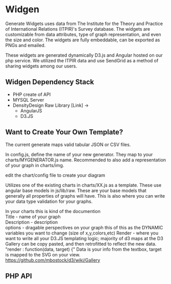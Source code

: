 Widgen
=====

Generate Widgets uses data from The Institute for the Theory and Practice of International Relations (ITPIR)'s Survey database. The widgets are customizable from data attributes, type of graph representation, and even the size and color. The widgets are fully embeddable, can be exported as PNGs and emailed.

These widgets are generated dynamically D3.js and Angular hosted on our php service. We utilized the ITPIR data and use SendGrid as a method of sharing widgets among our users.

Widgen Dependency Stack
---
- PHP create of API
- MYSQL Server
- DensityDesign Raw Library [Link] ->
    - AngularJS
    - D3.JS

Want to Create Your Own Template?
---
The current generate maps valid tabular JSON or CSV files.  

In config.js, define the name of your new generator. They map to your charts/MYGENERATOR.js name. Recommended to also add a representation of your graph in  charts/img.

edit the chart/config file to create your diagram   

Utilizes one of the existing charts in charts/XX.js as a template. These use angular base models in  js/lib/raw. These are your base models that generally all properties of graphs will have. This is also where you can write your data type validation for your graphs.

In your charts this is kind of the documention  
    Title - name of your graph      
    Description - description   
    options - dragable perspectives on your graph this of this as the DYNAMIC variables you want to change (size of x,y,colors,etc)
    Render - where you want to write all your D3.JS templating logic; majority of d3 maps at the D3 Gallery can be copy pasted, and then retrofitted to reflect the new data. 
"render : function(data, target) {"
Data is your info from the textbox, target is mapped to the SVG on your view.
https://github.com/mbostock/d3/wiki/Gallery

PHP API
----
